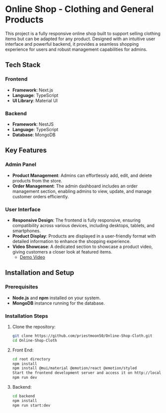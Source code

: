# Online Shop - Clothing and General Products

This project is a fully responsive online shop built to support selling clothing items but can be adapted for any product. Designed with an intuitive user interface and powerful backend, it provides a seamless shopping experience for users and robust management capabilities for admins.

## Tech Stack

### Frontend
- **Framework**: Next.js
- **Language**: TypeScript
- **UI Library**: Material UI

### Backend
- **Framework**: NestJS
- **Language**: TypeScript
- **Database**: MongoDB

## Key Features

### Admin Panel
- **Product Management**: Admins can effortlessly add, edit, and delete products from the store.
- **Order Management**: The admin dashboard includes an order management section, enabling admins to view, update, and manage customer orders efficiently.

### User Interface
- **Responsive Design**: The frontend is fully responsive, ensuring compatibility across various devices, including desktops, tablets, and smartphones.
- **Product Display**: Products are displayed in a user-friendly format with detailed information to enhance the shopping experience.
- **Video Showcase**: A dedicated section to showcase a product video, giving customers a closer look at featured items. 
  - [Demo Video](https://www.youtube.com/watch?v=_isYt1dbpSM)

## Installation and Setup

### Prerequisites
- **Node.js** and **npm** installed on your system.
- **MongoDB** instance running for the database.

### Installation Steps

1. Clone the repository:
   ```bash
   git clone https://github.com/priestmoon50/Online-Shop-Cloth.git
   cd Online-Shop-Cloth

2. Front End:
   ```bash
   cd root directory
   npm install
   npm install @mui/material @emotion/react @emotion/styled
   Start the frontend development server and access it on http://localhost:3000
   npm run dev

2. Backend:
   ```bash
   cd backend
   npm install
   npm run start:dev
